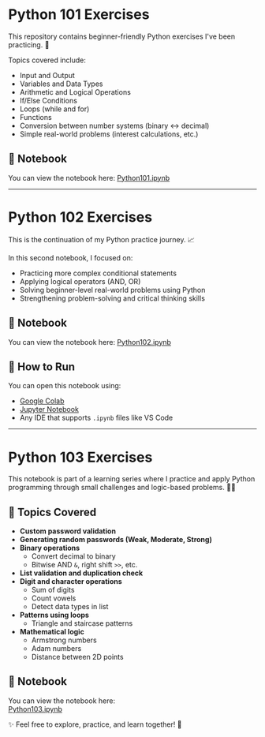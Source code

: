 # Python 101 Exercises

This repository contains beginner-friendly Python exercises I've been practicing. 🐍

Topics covered include:

- Input and Output
- Variables and Data Types
- Arithmetic and Logical Operations
- If/Else Conditions
- Loops (while and for)
- Functions
- Conversion between number systems (binary ↔ decimal)
- Simple real-world problems (interest calculations, etc.)

## 📓 Notebook

You can view the notebook here: [Python101.ipynb](Python101.ipynb)

---

# Python 102 Exercises

This is the continuation of my Python practice journey. 📈

In this second notebook, I focused on:

- Practicing more complex conditional statements
- Applying logical operators (AND, OR)
- Solving beginner-level real-world problems using Python
- Strengthening problem-solving and critical thinking skills

## 📓 Notebook

You can view the notebook here: [Python102.ipynb](Python102.ipynb)

## 🔧 How to Run

You can open this notebook using:
- [Google Colab](https://colab.research.google.com/)
- [Jupyter Notebook](https://jupyter.org/)
- Any IDE that supports `.ipynb` files like VS Code

---

# Python 103 Exercises

This notebook is part of a learning series where I practice and apply Python programming through small challenges and logic-based problems. 🧠🐍

## 🚀 Topics Covered

- **Custom password validation**
- **Generating random passwords (Weak, Moderate, Strong)**
- **Binary operations**
  - Convert decimal to binary
  - Bitwise AND `&`, right shift `>>`, etc.
- **List validation and duplication check**
- **Digit and character operations**
  - Sum of digits
  - Count vowels
  - Detect data types in list
- **Patterns using loops**
  - Triangle and staircase patterns
- **Mathematical logic**
  - Armstrong numbers
  - Adam numbers
  - Distance between 2D points

## 📓 Notebook

You can view the notebook here:  
[Python103.ipynb](https://github.com/tihanieddey/Python-Exercises/blob/main/Python103.ipynb)

✨ Feel free to explore, practice, and learn together! 🚀
